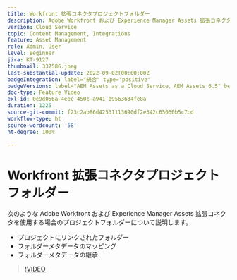 ```yaml
---
title: Workfront 拡張コネクタプロジェクトフォルダー
description: Adobe Workfront および Experience Manager Assets 拡張コネクタを使用する場合のプロジェクトフォルダーについて説明します。
version: Cloud Service
topic: Content Management, Integrations
feature: Asset Management
role: Admin, User
level: Beginner
jira: KT-9127
thumbnail: 337586.jpeg
last-substantial-update: 2022-09-02T00:00:00Z
badgeIntegration: label="統合" type="positive"
badgeVersions: label="AEM Assets as a Cloud Service、AEM Assets 6.5" before-title="false"
doc-type: Feature Video
exl-id: 0e9d056a-4eec-450c-a941-b9563634fe8a
duration: 1225
source-git-commit: f23c2ab86d42531113690df2e342c65060b5c7cd
workflow-type: ht
source-wordcount: '58'
ht-degree: 100%

---
```


# Workfront 拡張コネクタプロジェクトフォルダー

次のような Adobe Workfront および Experience Manager Assets 拡張コネクタを使用する場合のプロジェクトフォルダーについて説明します。

+ プロジェクトにリンクされたフォルダー
+ フォルダーメタデータのマッピング
+ フォルダーメタデータの継承

>[!VIDEO](https://video.tv.adobe.com/v/337586?quality=12&learn=on)
